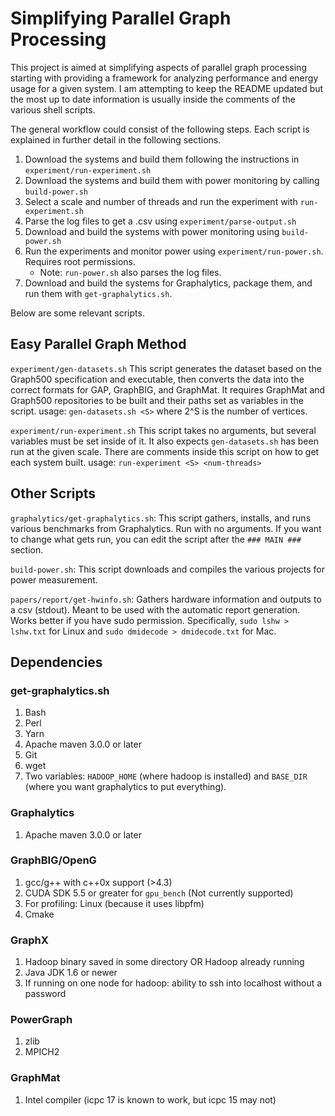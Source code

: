 # Simplifying Parallel Graph Processing

This project is aimed at simplifying aspects of parallel graph processing starting with providing a framework for analyzing performance and energy usage for a given system. I am attempting to keep the README updated but the most up to date information is usually inside the comments of the various shell scripts.

The general workflow could consist of the following steps. Each script is explained in further detail in the following sections.
1. Download the systems and build them following the instructions in `experiment/run-experiment.sh` 
2. Download the systems and build them with power monitoring by calling `build-power.sh`
3. Select a scale and number of threads and run the experiment with `run-experiment.sh`
4. Parse the log files to get a .csv using `experiment/parse-output.sh`
5. Download and build the systems with power monitoring using `build-power.sh`
7. Run the experiments and monitor power using `experiment/run-power.sh`. Requires root permissions.
	* Note: `run-power.sh` also parses the log files.
8. Download and build the systems for Graphalytics, package them, and run them with `get-graphalytics.sh`.

Below are some relevant scripts.

## Easy Parallel Graph Method
`experiment/gen-datasets.sh` This script generates the dataset based on the Graph500 specification and executable, then converts the data into the correct formats for GAP, GraphBIG, and GraphMat. It requires GraphMat and Graph500 repositories to be built and their paths set as variables in the script. usage: `gen-datasets.sh <S>` where 2^S is the number of vertices.

`experiment/run-experiment.sh` This script takes no arguments, but several variables must be set inside of it. It also expects `gen-datasets.sh` has been run at the given scale. There are comments inside this script on how to get each system built.
usage: `run-experiment <S> <num-threads>`

## Other Scripts
`graphalytics/get-graphalytics.sh`: This script gathers, installs, and runs various
	benchmarks from Graphalytics. Run with no arguments. If you want to change
	what gets run, you can edit the script after the `### MAIN ###` section.

`build-power.sh`:  This script downloads and compiles the various projects for power measurement.

`papers/report/get-hwinfo.sh`: Gathers hardware information and outputs to a csv (stdout). Meant
	to be used with the automatic report generation. Works better if you have sudo permission.
	Specifically, `sudo lshw > lshw.txt` for Linux and `sudo dmidecode > dmidecode.txt` for Mac.

## Dependencies
### get-graphalytics.sh
1. Bash
2. Perl
3. Yarn
4. Apache maven 3.0.0 or later
5. Git
6. wget
7. Two variables: `HADOOP_HOME` (where hadoop is installed) and `BASE_DIR` (where you want graphalytics to put everything).

### Graphalytics
1. Apache maven 3.0.0 or later

### GraphBIG/OpenG
1. gcc/g++ with c++0x support (>4.3)
2. CUDA SDK 5.5 or greater for `gpu_bench` (Not currently supported)
3. For profiling: Linux (because it uses libpfm) 
4. Cmake

### GraphX
1. Hadoop binary saved in some directory OR Hadoop already running
2. Java JDK 1.6 or newer
3. If running on one node for hadoop: ability to ssh into localhost without a password

### PowerGraph
1. zlib
2. MPICH2

### GraphMat
1. Intel compiler (icpc 17 is known to work, but icpc 15 may not)

